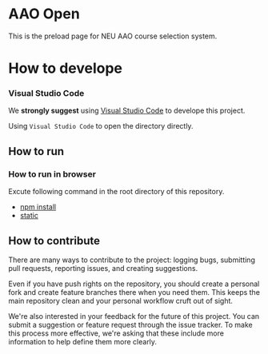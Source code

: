# AAO Open

This is the preload page for NEU AAO course selection system.

# How to develope

### Visual Studio Code

We **strongly suggest** using [Visual Studio Code](https://code.visualstudio.com/) to develope this project.

Using `Visual Studio Code` to open the directory directly.

## How to run

### How to run in browser

Excute following command in the root directory of this repository.

* [npm install](https://yarnpkg.com/en/)
* [static](https://www.npmjs.com/package/node-static)

## How to contribute

There are many ways to contribute to the project: logging bugs, submitting pull requests, reporting issues, and creating suggestions.

Even if you have push rights on the repository, you should create a personal fork and create feature branches there when you need them. This keeps the main repository clean and your personal workflow cruft out of sight.

We're also interested in your feedback for the future of this project. You can submit a suggestion or feature request through the issue tracker. To make this process more effective, we're asking that these include more information to help define them more clearly.
